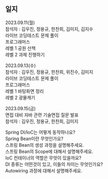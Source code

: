 ## 일지

2023.09.11(월)
<br>
참석자 : 김우진, 정용규, 한찬희, 김미지, 김지수
<br>
라이브 코딩테스트 문제 풀이
<br>
프로그래머스
<br>
레벨 1 공원 산책
<br>
레벨 2 과제 진행하기

2023.09.13(수)
<br>
참석자 : 김우진, 정용규, 한찬희, 위진수, 김미지
<br>
라이브 코딩테스트 문제 풀이
<br>
프로그래머스
<br>
레벨 1 바탕화면 정리
<br>
레벨 2 광물캐기


2023.09.15(금)<br>
면접 대비 자바 관련 기술면접 질문 발표
<br>
참석자 : 김우진, 정용규, 한찬희, 김미지
<br>

Spring DI/IoC는 어떻게 동작하나요?
<br>
Spring Bean이란 무엇인가요?
<br>
스프링 Bean의 생성 과정을 설명해주세요.
<br>
스프링 Bean의 Scope에 대해서 설명해주세요.
<br>
IoC 컨테이너의 역할은 무엇이 있을까요?
<br>
DI 종류는 어떤것이 있고, 이들의 차이는 무엇인가요?
<br>
Autowiring 과정에 대해서 설명해주세요.
<br>